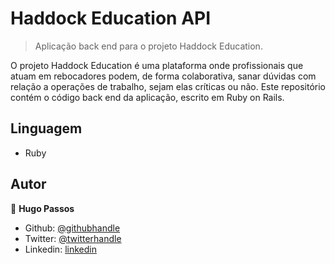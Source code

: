 # Haddock Education API

> Aplicação back end para o projeto Haddock Education.

O projeto Haddock Education é uma plataforma onde profissionais que atuam em rebocadores podem, de forma colaborativa, sanar dúvidas com relação a operações de trabalho, sejam elas críticas ou não.
Este repositório contém o código back end da aplicação, escrito em Ruby on Rails.


## Linguagem

- Ruby


## Autor

👤 **Hugo Passos**

- Github: [@githubhandle](https://github.com/hugopassos)
- Twitter: [@twitterhandle](https://twitter.com/hugopassos88)
- Linkedin: [linkedin](https://www.linkedin.com/in/hugopassos88/)

